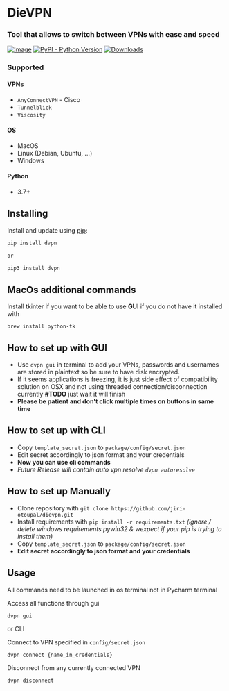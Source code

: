 # DieVPN

### Tool that allows to switch between VPNs with ease and speed

[![image](https://img.shields.io/pypi/v/dvpn.svg)](https://pypi.org/project/dvpn/)
[![PyPI - Python Version](https://img.shields.io/pypi/pyversions/dvpn)](https://pypi.org/project/dvpn/)
[![Downloads](https://pepy.tech/badge/dvpn)](https://pepy.tech/project/dvpn)
### Supported

#### VPNs

* `AnyConnectVPN` - Cisco
* `Tunnelblick`
* `Viscosity`

#### OS

* MacOS
* Linux (Debian, Ubuntu, ...)
* Windows

#### Python

* 3.7+

## Installing

Install and update using [pip](https://pip.pypa.io/en/stable/quickstart/):

```bash
pip install dvpn

or

pip3 install dvpn
```

## MacOs additional commands
Install tkinter if you want to be able to use **GUI** if you do not have it installed with

`brew install python-tk`

## How to set up with GUI

* Use `dvpn gui` in terminal to add your VPNs, passwords and usernames are stored in plaintext so be sure to have disk
  encrypted.
* If it seems applications is freezing, it is just side effect of compatibility solution on OSX and not using threaded
  connection/disconnection currently **#TODO** just wait it will finish
* **Please be patient and don't click multiple times on buttons in same time**

## How to set up with CLI

* Copy `template_secret.json` to `package/config/secret.json`
* Edit secret accordingly to json format and your credentials
* **Now you can use cli commands**
* _Future Release will contain auto vpn resolve `dvpn autoresolve`_

## How to set up Manually

* Clone repository with `git clone https://github.com/jiri-otoupal/dievpn.git`
* Install requirements with `pip install -r requirements.txt` 
_(ignore / delete windows requirements pywin32 & wexpect if
  your pip is trying to install them)_
* Copy `template_secret.json` to `package/config/secret.json`
* **Edit secret accordingly to json format and your credentials**

## Usage

All commands need to be launched in os terminal not in Pycharm terminal

Access all functions through gui
```
dvpn gui
```

or CLI 

Connect to VPN specified in `config/secret.json`

```
dvpn connect {name_in_credentials}
```

Disconnect from any currently connected VPN

```
dvpn disconnect
```
